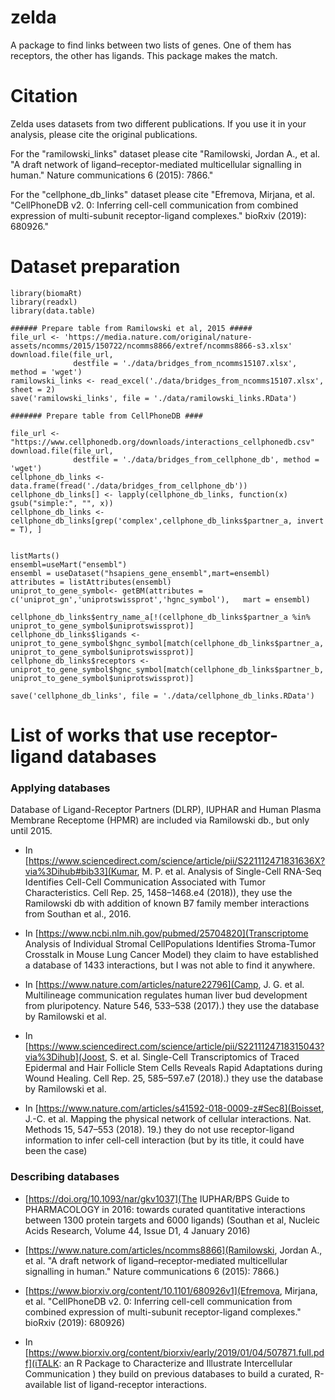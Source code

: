 # zelda 

A package to find links between two lists of genes. One of them has receptors, the other has ligands. This package makes the match.


# Citation

Zelda uses datasets from two different publications. If you use it in your analysis, please cite the original publications. 

For the "ramilowski_links" dataset please cite "Ramilowski, Jordan A., et al. "A draft network of ligand–receptor-mediated multicellular signalling in human." Nature communications 6 (2015): 7866." 

For the "cellphone_db_links" dataset please cite "Efremova, Mirjana, et al. "CellPhoneDB v2. 0: Inferring cell-cell communication from combined expression of multi-subunit receptor-ligand complexes." bioRxiv (2019): 680926."





# Dataset preparation 

```
library(biomaRt)
library(readxl)
library(data.table)

###### Prepare table from Ramilowski et al, 2015 #####
file_url <- 'https://media.nature.com/original/nature-assets/ncomms/2015/150722/ncomms8866/extref/ncomms8866-s3.xlsx'
download.file(file_url,
              destfile = './data/bridges_from_ncomms15107.xlsx', method = 'wget')
ramilowski_links <- read_excel('./data/bridges_from_ncomms15107.xlsx', sheet = 2)
save('ramilowski_links', file = './data/ramilowski_links.RData')

####### Prepare table from CellPhoneDB ####

file_url <- "https://www.cellphonedb.org/downloads/interactions_cellphonedb.csv"
download.file(file_url,
              destfile = './data/bridges_from_cellphone_db', method = 'wget')
cellphone_db_links <- data.frame(fread('./data/bridges_from_cellphone_db'))
cellphone_db_links[] <- lapply(cellphone_db_links, function(x) gsub("simple:", "", x))
cellphone_db_links <- cellphone_db_links[grep('complex',cellphone_db_links$partner_a, invert = T), ]


listMarts()
ensembl=useMart("ensembl")
ensembl = useDataset("hsapiens_gene_ensembl",mart=ensembl)
attributes = listAttributes(ensembl)
uniprot_to_gene_symbol<- getBM(attributes = c('uniprot_gn','uniprotswissprot','hgnc_symbol'),   mart = ensembl)

cellphone_db_links$entry_name_a[!(cellphone_db_links$partner_a %in% uniprot_to_gene_symbol$uniprotswissprot)]
cellphone_db_links$ligands <- uniprot_to_gene_symbol$hgnc_symbol[match(cellphone_db_links$partner_a, uniprot_to_gene_symbol$uniprotswissprot)]
cellphone_db_links$receptors <- uniprot_to_gene_symbol$hgnc_symbol[match(cellphone_db_links$partner_b, uniprot_to_gene_symbol$uniprotswissprot)]

save('cellphone_db_links', file = './data/cellphone_db_links.RData')

```


#  List of works that use receptor-ligand databases 

### Applying databases

Database of Ligand-Receptor Partners (DLRP), IUPHAR and Human Plasma Membrane Receptome (HPMR) are included via Ramilowski db.,  but only until 2015. 

* In [https://www.sciencedirect.com/science/article/pii/S221112471831636X?via%3Dihub#bib33](Kumar, M. P. et al. Analysis of Single-Cell RNA-Seq Identifies Cell-Cell Communication Associated with Tumor Characteristics. Cell Rep. 25, 1458–1468.e4 (2018)), they use the Ramilowski db with addition of known B7 family member interactions from Southan et al., 2016.


* In [https://www.ncbi.nlm.nih.gov/pubmed/25704820](Transcriptome Analysis of Individual Stromal CellPopulations Identifies Stroma-Tumor Crosstalk in Mouse Lung Cancer Model) they claim to have established a database of 1433 interactions, but I was not able to find it anywhere. 


*  In [https://www.nature.com/articles/nature22796](Camp, J. G. et al. Multilineage communication regulates human liver bud development from pluripotency. Nature 546, 533–538 (2017).) they use the database by Ramilowski et al.

*  In [https://www.sciencedirect.com/science/article/pii/S2211124718315043?via%3Dihub](Joost, S. et al. Single-Cell Transcriptomics of Traced Epidermal and Hair Follicle Stem Cells Reveals Rapid Adaptations during Wound Healing. Cell Rep. 25, 585–597.e7 (2018).) they use the database by Ramilowski et al.

* In [https://www.nature.com/articles/s41592-018-0009-z#Sec8](Boisset, J.-C. et al. Mapping the physical network of cellular interactions. Nat. Methods 15, 547–553 (2018).
19.) they do not use receptor-ligand information to infer cell-cell interaction (but by its title, it could have been the case)


### Describing databases 

* [https://doi.org/10.1093/nar/gkv1037](The IUPHAR/BPS Guide to PHARMACOLOGY in 2016: towards curated quantitative interactions between 1300 protein targets and 6000 ligands)
(Southan et al, Nucleic Acids Research, Volume 44, Issue D1, 4 January 2016)

* [https://www.nature.com/articles/ncomms8866](Ramilowski, Jordan A., et al. "A draft network of ligand–receptor-mediated multicellular signalling in human." Nature communications 6 (2015): 7866.)

* [https://www.biorxiv.org/content/10.1101/680926v1](Efremova, Mirjana, et al. "CellPhoneDB v2. 0: Inferring cell-cell communication from combined expression of multi-subunit receptor-ligand complexes." bioRxiv (2019): 680926)

* In [https://www.biorxiv.org/content/biorxiv/early/2019/01/04/507871.full.pdf](iTALK: an R Package to Characterize and Illustrate Intercellular Communication ) they build on previous databases to build a curated, R-available list of ligand-receptor interactions. 
